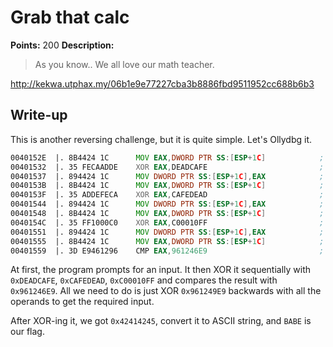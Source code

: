 # Grab that calc

**Points:** 200
**Description:**

> As you know.. We all love our math teacher.
    
http://kekwa.utphax.my/06b1e9e77227cba3b8886fbd9511952cc688b6b3

## Write-up

This is another reversing challenge, but it is quite simple. Let's Ollydbg it.

```asm
0040152E  |. 8B4424 1C      MOV EAX,DWORD PTR SS:[ESP+1C]            ; ||
00401532  |. 35 FECAADDE    XOR EAX,DEADCAFE                         ; ||
00401537  |. 894424 1C      MOV DWORD PTR SS:[ESP+1C],EAX            ; ||
0040153B  |. 8B4424 1C      MOV EAX,DWORD PTR SS:[ESP+1C]            ; ||
0040153F  |. 35 ADDEFECA    XOR EAX,CAFEDEAD                         ; ||
00401544  |. 894424 1C      MOV DWORD PTR SS:[ESP+1C],EAX            ; ||
00401548  |. 8B4424 1C      MOV EAX,DWORD PTR SS:[ESP+1C]            ; ||
0040154C  |. 35 FF1000C0    XOR EAX,C00010FF                         ; ||
00401551  |. 894424 1C      MOV DWORD PTR SS:[ESP+1C],EAX            ; ||
00401555  |. 8B4424 1C      MOV EAX,DWORD PTR SS:[ESP+1C]            ; ||
00401559  |. 3D E9461296    CMP EAX,961246E9                         ; ||
```

At first, the program prompts for an input. It then XOR it sequentially with `0xDEADCAFE`, `0xCAFEDEAD`, `0xC00010FF` and compares the result with `0x961246E9`. All we need to do is just XOR `0x961249E9` backwards with all the operands to get the required input.

After XOR-ing it, we got `0x42414245`, convert it to ASCII string, and `BABE` is our flag.
